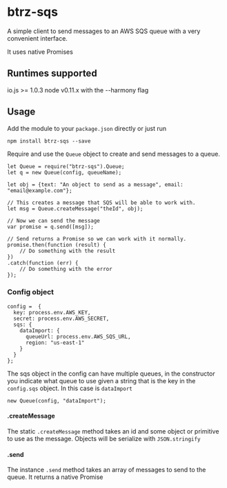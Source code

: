 # btrz-sqs 

A simple client to send messages to an AWS SQS queue with a very convenient interface.

It uses native Promises

## Runtimes supported

io.js >= 1.0.3
node v0.11.x with the --harmony flag

## Usage

Add the module to your `package.json` directly or just run

    npm install btrz-sqs --save

Require and use the `Queue` object to create and send messages to a queue.

    let Queue = require("btrz-sqs").Queue;
    let q = new Queue(config, queueName);

    let obj = {text: "An object to send as a message", email: "email@example.com"};

    // This creates a message that SQS will be able to work with.
    let msg = Queue.createMessage("theId", obj);

    // Now we can send the message
    var promise = q.send([msg]);

    // Send returns a Promise so we can work with it normally.
    promise.then(function (result) {
        // Do something with the result
    })
    .catch(function (err) {
        // Do something with the error
    });


### Config object


    config =  {
      key: process.env.AWS_KEY,
      secret: process.env.AWS_SECRET,
      sqs: {
        dataImport: {
          queueUrl: process.env.AWS_SQS_URL,
          region: "us-east-1"
        }
      }
    };


The sqs object in the config can have multiple queues, in the constructor you indicate what queue to use given a string that is the key in the `config.sqs` object. In this case is `dataImport`

    new Queue(config, "dataImport");


#### .createMessage

The static `.createMessage` method takes an id and some object or primitive to use as the message.
Objects will be serialize with `JSON.stringify`

#### .send

The instance `.send` method takes an array of messages to send to the queue.
It returns a native Promise
